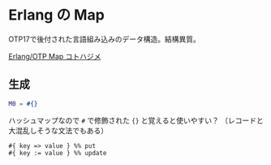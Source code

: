 # Erlang の Map

OTP17で後付された言語組み込みのデータ構造。結構異質。

[Erlang/OTP Map コトハジメ](https://gist.github.com/voluntas/7218024)

## 生成

```erlang
M0 = #{}
```

ハッシュマップなので `#` で修飾された `{}` と覚えると使いやすい？
（レコードと大混乱しそうな文法でもある）

```
#{ key => value } %% put
#{ key := value } %% update
```

